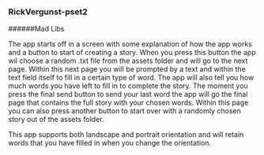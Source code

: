 ### RickVergunst-pset2
######Mad Libs

The app starts off in a screen with some explanation of how the app works and a button to start of creating a story.
When you press this button the app wil choose a random .txt file from the assets folder and will go to the next page.
Within this next page you will be prompted by a text and within the text field itself to fill in a certain type of word. 
The app will also tell you how much words you have left to fill in to complete the story. The moment you press the final send button
to send your last word the app will go the final page that contains the full story with your chosen words. Within this page you can also
press another button to start over with a randomly chosen story out of the assets folder.

This app supports both landscape and portrait orientation and will retain words that you have filled in when you change the orientation.
